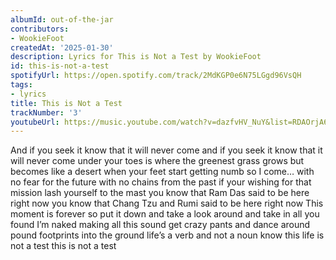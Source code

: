 ```yaml
---
albumId: out-of-the-jar
contributors:
- WookieFoot
createdAt: '2025-01-30'
description: Lyrics for This is Not a Test by WookieFoot
id: this-is-not-a-test
spotifyUrl: https://open.spotify.com/track/2MdKGP0e6N75LGgd96VsQH
tags:
- lyrics
title: This is Not a Test
trackNumber: '3'
youtubeUrl: https://music.youtube.com/watch?v=dazfvHV_NuY&list=RDAOrjA6cttNfONQIe1vu50Cwg
---
```


And if you seek it know that it will never come
and if you seek it know that it will never come
under your toes is where the greenest grass grows
but becomes like a desert when your
feet start getting numb so I come…
with no fear for the future
with no chains from the past
if your wishing for that mission
lash yourself to the mast
you know that Ram Das said to
be here right now
you know that Chang Tzu and Rumi said to
be here right now
This moment is forever so
put it down and take a look around
and take in all you found
I’m naked making all this sound
get crazy pants and dance around
pound footprints into the ground
life’s a verb and not a noun
know this life is not a test
this is not a test